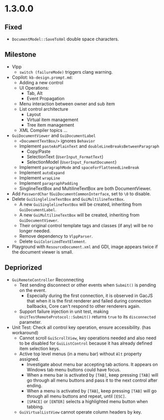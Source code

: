 # 1.3.0.0

## Fixed
- `DocumentModel::SaveToXml` double space characters.

## Milestone

- Vlpp
  - `switch (failureMode)` triggers clang warning.
- Copilot: `kb-design.prompt.md`:
  - Adding a new control
  - UI Operations:
    - Tab, Alt
    - Event Propagation
  - Menu interaction between owner and sub item
  - List control architecture
    - Layout
    - Virtual item management
    - Tree item management
  - XML Compiler topics ...
- `GuiDocumentViewer` and `GuiDocumentLabel`
  - `<DocumentTextBox/>` ignores `Behavior`
  - Implement `pasteAsPlainText` and `doubleLineBreaksBetweenParagraph`
    - Copy/Paste
    - SelectionText (`UserInput_FormatText`)
    - SelectionModel (`UserInput_FormatDocument`)
  - Implement `paragraphMode` and `spaceForFlattenedLineBreak`
  - Implement `autoExpand`
  - Implement `wrapLine`
  - Implement `paragraphPadding`
  - SinglineTextBox and MultilineTextBox are both DocumentViewer.
- Add `PasswordChar` t`GuiDocumentCommonInterface`, set to `\0` to disable.
- Delete `GuiSinglelineTextBox` and `GuiMultilineTextBox`.
  - A new `GuiSinglelineTextBox` will be created, inheriting from `GuiDocumentLabel`.
  - A new `GuiMultilineTextBox` will be created, inheriting from `GuiDocumentViewer`.
  - Their original control template tags and classes (if any) will be no longer needed.
  - Remove dependency to `VlppParser`.
  - Delete `GuiColorizedTextElement`.
- Playground with `ResourceDocument.xml` and GDI, image appears twice if the document viewer is small.

## Depriorized

- `GuiRemoteController` Reconnecting
  - Test sending disconnect or other events when `Submit()` is pending on the event.
    - Especially during the first connection, it is observed in GacJS that when it is the first renderer and failed during connection ballbacks, Core can't respond to other renderers again.
  - Support failure injection in unit test, making `UnitTestRemoteProtocol::Submit()` returns `true` to its `disconnected` parameter.
- Unit Test: Check all control key operation, ensure accessibility. (has workaround)
  - Cannot scroll `GuiScrollView`, key operations needed and also need to be disabled for `GuiListControl` because it has already defined item selection keys.
  - Active top level menus (in a menu bar) without `Alt` property assigned.
    - Investigate about menu bar accepting tab actions. It appears on Windows tab menu buttons could have focus.
    - When a menu bar is activated by `[TAB]`, keep pressing `[TAB]` will go through all menu buttons and pass it to the next control after ending.
    - When a menu is activated by `[TAB]`, keep pressing `[TAB]` will go through all menu buttons and repeat, until `[ESC]`.
    - `[SPACE]` or `[ENTER]` selects a highlighted menu button when tabbing.
  - `GuiVirtualListView` cannot operate column headers by key.